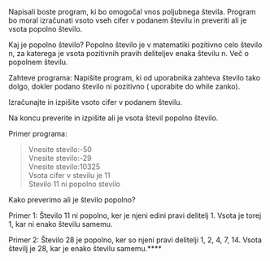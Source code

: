 Napisali boste program, ki bo omogočal vnos poljubnega števila. Program bo moral izračunati vsoto vseh cifer v podanem številu in preveriti ali je vsota popolno število.

Kaj je popolno število? Popolno število je v matematiki pozitivno celo število n, za katerega je vsota pozitivnih pravih deliteljev enaka številu n. Več o popolnem številu.

Zahteve programa:
Napišite program, ki od uporabnika zahteva število tako dolgo, dokler podano število ni pozitivno ( uporabite do while zanko).

Izračunajte in izpišite vsoto cifer v podanem številu.

Na koncu preverite in izpišite ali je vsota števil popolno število.

Primer programa:
> Vnesite stevilo:-50  
> Vnesite stevilo:-29  
> Vnesite stevilo:10325  
> Vsota cifer v stevilu je 11  
> Stevilo 11 ni popolno stevilo

Kako preverimo ali je število popolno?  

Primer 1: Število 11 ni popolno, ker je njeni edini pravi delitelj 1. Vsota je torej 1, kar ni enako številu samemu.

Primer 2: Število 28 je popolno, ker so njeni pravi delitelji 1, 2, 4, 7, 14. Vsota številj je 28, kar je enako številu samemu.****